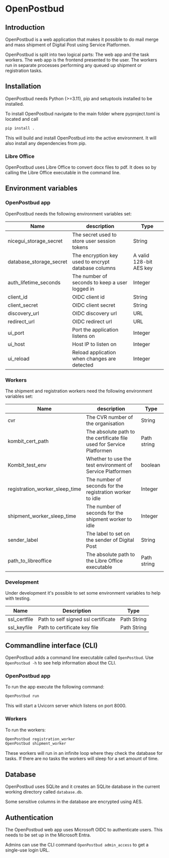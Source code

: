 # OpenPostbud

## Introduction

OpenPostbud is a web application that makes it possible to do mail merge and mass shipment of Digital Post
using Service Platformen.

OpenPostbud is split into two logical parts: The web app and the task workers.
The web app is the frontend presented to the user. The workers run in separate processes
performing any queued up shipment or registration tasks.

## Installation

OpenPostbud needs Python (>=3.11), pip and setuptools installed to be installed.

To install OpenPostbud navigate to the main folder where pyproject.toml is located and call

```bash
pip install .
```

This will build and install OpenPostbud into the active environment.
It will also install any dependencies from pip.

### Libre Office

OpenPostbud uses Libre Office to convert docx files to pdf.
It does so by calling the Libre Office executable in the command line.

## Environment variables

### OpenPostbud app

OpenPostbud needs the following environment variables set:

| Name                    | description                                         | Type                    |
|-------------------------|-----------------------------------------------------| ----------------------- |
| nicegui_storage_secret  | The secret used to store user session tokens        | String                  |
| database_storage_secret | The encryption key used to encrypt database columns | A valid 128-bit AES key |
| auth_lifetime_seconds   | The number of seconds to keep a user logged in      | Integer                 |
| client_id               | OIDC client id                                      | String                  |
| client_secret           | OIDC client secret                                  | String                  |
| discovery_url           | OIDC discovery url                                  | URL                     |
| redirect_url            | OIDC redirect url                                   | URL                     |
| ui_port                 | Port the application listens on                     | Integer                 |
| ui_host                 | Host IP to listen on                                | Integer                 |
| ui_reload               | Reload application when changes are detected        | Integer                 |

### Workers

The shipment and registration workers need the following environment variables set:

| Name                           | description                                                           | Type        |
| ------------------------------ | --------------------------------------------------------------------- | ----------- |
| cvr                            | The CVR number of the organisation                                    | String      |
| kombit_cert_path               | The absolute path to the certificate file used for Service Platformen | Path string |
| Kombit_test_env                | Whether to use the test environment of Service Platformen             | boolean     |
| registration_worker_sleep_time | The number of seconds for the registration worker to idle             | Integer     |
| shipment_worker_sleep_time     | The number of seconds for the shipment worker to idle                 | Integer     |
| sender_label                   | The label to set on the sender of Digital Post                        | String      |
| path_to_libreoffice            | The absolute path to the Libre Office executable                      | Path string |

### Development

Under development it's possible to set some environment variables to help with testing.

| Name         | Description                         | Type        |
| ------------ | ----------------------------------- | ----------- |
| ssl_certfile | Path to self signed ssl certificate | Path String |
| ssl_keyfile  | Path to certificate key file        | Path String |

## Commandline interface (CLI)

OpenPostbud adds a command line executable called `OpenPostbud`.
Use `OpenPostbud -h` to see help information about the CLI.

### OpenPostbud app

To run the app execute the following command:

```bash
OpenPostbud run
```

This will start a Uvicorn server which listens on port 8000.

### Workers

To run the workers:

```bash
OpenPostbud registration_worker
OpenPostbud shipment_worker
```

These workers will run in an infinite loop where they check the database for tasks. If there are no tasks the
workers will sleep for a set amount of time.

## Database

OpenPostbud uses SQLite and it creates an SQLite database in the current working directory called `database.db`.

Some sensitive columns in the database are encrypted using AES.

## Authentication

The OpenPostbud web app uses Microsoft OIDC to authenticate users. This needs to be set up in the Microsoft Entra.

Admins can use the CLI command `OpenPostbud admin_access` to get a single-use login URL.
